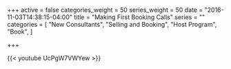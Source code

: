 +++
active = false
categories_weight = 50
series_weight = 50
date = "2016-11-03T14:38:15-04:00"
title = "Making First Booking Calls"
series = ""
categories = [
  "New Consultants",
  "Selling and Booking",
  "Host Program",
  "Book",
]

+++

{{< youtube UcPgW7VWYew >}}
